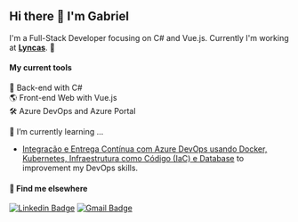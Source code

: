 ## Hi there 👋 I'm Gabriel

I'm a Full-Stack Developer focusing on C# and Vue.js. Currently I'm working at <strong>[Lyncas](https://lyncas.net/)</strong>. 🚀

#### My current tools 

<!-- 📲 Front-end Mobile with React Native <br> -->
📡 Back-end with C# <br>
🌎 Front-end Web with Vue.js <br>
🛠️ Azure DevOps and Azure Portal 

🌱 I’m currently learning ...
- [Integração e Entrega Contínua com Azure DevOps usando Docker, Kubernetes, Infraestrutura como Código (IaC) e Database](https://www.udemy.com/course/azurepipelines/?couponCode=SKILLS4SALEB) to improvement my DevOps skills.
#### 💬 Find me elsewhere

[![Linkedin Badge](https://img.shields.io/badge/-Linkedin-blue?style=flat-square&logo=Linkedin&logoColor=white&link=https://www.linkedin.com/in/gabriellbbretzke/)](https://www.linkedin.com/in/gabriellbbretzke/) 
[![Gmail Badge](https://img.shields.io/badge/-gabriellbbretzke@gmail.com-c14438?style=flat-square&logo=Gmail&logoColor=white&link=mailto:gabriellbbretzke@gmail.com)](mailto:gabriellbbretzke@gmail.com)


<!--
**gabriellbbretzke/gabriellbbretzke** is a ✨ _special_ ✨ repository because its `README.md` (this file) appears on your GitHub profile.

Here are some ideas to get you started:

- 🔭 I’m currently working on ...

- 👯 I’m looking to collaborate on ...
- 🤔 I’m looking for help with ...
- 💬 Ask me about ...
- 📫 How to reach me: ...
- 😄 Pronouns: ...
- ⚡ Fun fact: ...
-->
